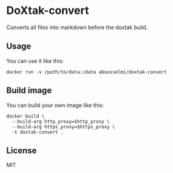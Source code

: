 # DoXtak-convert

Converts all files into markdown before the doxtak build.

## Usage

You can use it like this:

``` console
docker run -v /path/to/data:/data abousselmi/doxtak-convert
```

## Build image

You can build your own image like this:

``` console
docker build \
  --build-arg http_proxy=$http_proxy \
  --build-arg https_proxy=$https_proxy \
  -t doxtak-convert .
```

## License

MIT
